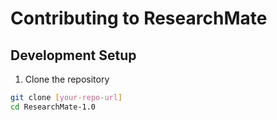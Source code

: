 # Contributing to ResearchMate

## Development Setup

1. Clone the repository

```bash
git clone [your-repo-url]
cd ResearchMate-1.0
```
